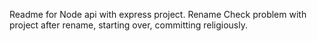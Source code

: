 Readme for Node api with express project. 
Rename Check
problem with project after rename, starting over, committing religiously. 

